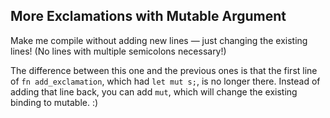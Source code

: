 ## More Exclamations with Mutable Argument

Make me compile without adding new lines — just changing the existing lines! (No lines with multiple semicolons necessary!)

<div class="hint">

 The difference between this one and the previous ones is that the first line of `fn add_exclamation`, which had `let mut s;`, is no longer there.
  Instead of adding that line back, you can add `mut`, which will change the existing binding to mutable. :)
</div>
